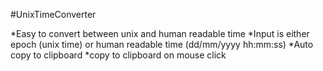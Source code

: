 #UnixTimeConverter

  *Easy to convert between unix and human readable time
  *Input is either epoch (unix time) or human readable time (dd/mm/yyyy hh:mm:ss)
  *Auto copy to clipboard
  *copy to clipboard on mouse click
